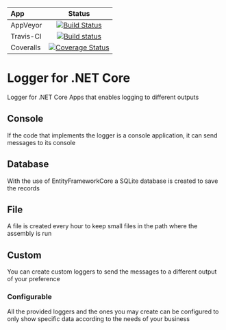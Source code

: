 | App           | Status        |
| :------------ |:-------------:|
| AppVeyor      | [![Build Status](https://travis-ci.com/B1tF8er/bit-logger.svg?branch=master)](https://travis-ci.com/B1tF8er/bit-logger)|
| Travis-CI     | [![Build status](https://ci.appveyor.com/api/projects/status/qgv3t8hq7c5i659h/branch/master?svg=true)](https://ci.appveyor.com/project/B1tF8er/bit-logger/branch/master)|
| Coveralls     |[![Coverage Status](https://coveralls.io/repos/github/B1tF8er/bit-logger/badge.svg?branch=master)](https://coveralls.io/github/B1tF8er/bit-logger?branch=master) |

# Logger for .NET Core
Logger for .NET Core Apps that enables logging to different outputs

## Console
If the code that implements the logger is a console application, it can send messages to its console

## Database
With the use of EntityFrameworkCore a SQLite database is created to save the records

## File
A file is created every hour to keep small files in the path where the assembly is run

## Custom
You can create custom loggers to send the messages to a different output of your preference

### Configurable
All the provided loggers and the ones you may create can be configured to only show specific data according to the needs of your business
